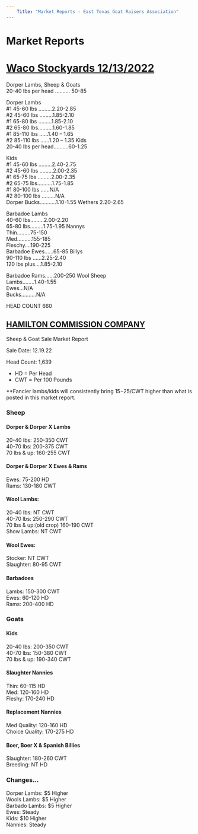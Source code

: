 ```yaml
---
    Title: "Market Reports - East Texas Goat Raisers Association"
---
```


# Market Reports

# [Waco Stockyards 12/13/2022](https://www.wacostockyards.com/sheep-and-goats/12-13-2022/)

Dorper Lambs, Sheep & Goats  
20-40 lbs per head ………. 50-85  

Dorper Lambs  
#1 45-60 lbs ………2.20-2.85  
#2 45-60 lbs ………1.85-2.10  
#1 65-80 lbs ………1.85-2.10  
#2 65-80 lbs……….1.60-1.85  
#1 85-110 lbs ……1.40 – 1.65  
#2 85-110 lbs ……1.20 – 1.35 Kids  
20-40 lbs per head……….60-1.25  

Kids  
#1 45-60 lbs ………2.40-2.75  
#2 45-60 lbs ………2.00-2.35  
#1 65-75 lbs ………2.00-2.35  
#2 65-75 lbs……….1.75-1.85  
#1 80-100 lbs ……N/A  
#2 80-100 lbs ………N/A  
Dorper Bucks………..1.10-1.55 Wethers 2.20-2.65  

Barbadoe Lambs  
40-60 lbs………2.00-2.20  
65-80 lbs………1.75-1.95 Nannys  
Thin………75-150  
Med……….155-185  
Fleschy….190-225  
Barbadoe Ewes……65-85 Billys  
90-110 lbs ……2.25-2.40  
120 lbs plus….1.85-2.10  
  
Barbadoe Rams……200-250 Wool Sheep  
Lambs……..1.40-1.55  
Ewes…N/A  
Bucks……….N/A  
  
HEAD COUNT 660  

## [HAMILTON COMMISSION COMPANY](http://www.hamiltoncommissioncompany.com/wp-content/uploads/2022/12/12.19.22-sg-sale.pdf)
Sheep & Goat Sale Market Report

Sale Date: 12.19.22

Head Count: 1,639

* HD = Per Head 
* CWT = Per 100 Pounds

**Fancier lambs/kids will consistently bring
$15-$25/CWT higher than what is posted in
this market report.

### Sheep

#### Dorper & Dorper X Lambs
20-40 lbs: 250-350 CWT  
40-70 lbs: 200-375 CWT  
70 lbs & up: 160-255 CWT  

#### Dorper & Dorper X Ewes & Rams
Ewes: 75-200 HD  
Rams: 130-180 CWT  

#### Wool Lambs:
20-40 lbs: NT CWT  
40-70 lbs: 250-290 CWT   
70 lbs & up:(old crop) 160-190 CWT  
Show Lambs: NT CWT  

#### Wool Ewes:
Stocker: NT CWT  
Slaughter: 80-95 CWT  

#### Barbadoes
Lambs: 150-300 CWT  
Ewes: 60-120 HD  
Rams: 200-400 HD  

### Goats

#### Kids
20-40 lbs: 200-350 CWT  
40-70 lbs: 150-380 CWT  
70 lbs & up: 190-340 CWT  

#### Slaughter Nannies
Thin: 60-115 HD  
Med: 120-160 HD  
Fleshy: 170-240 HD  

#### Replacement Nannies
Med Quality: 120-160 HD  
Choice Quality: 170-275 HD  

#### Boer, Boer X & Spanish Billies
Slaughter: 180-260 CWT  
Breeding: NT HD  

### Changes...

Dorper Lambs: $5 Higher  
Wools Lambs: $5 Higher  
Barbado Lambs: $5 Higher  
Ewes: Steady  
Kids: $10 Higher  
Nannies: Steady  















